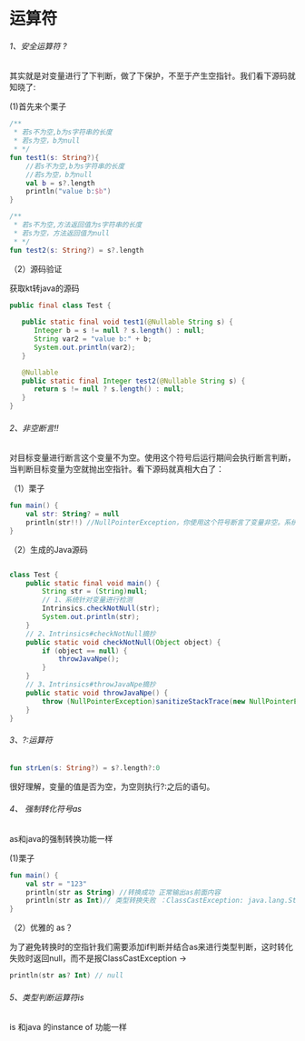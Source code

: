# 运算符

###### 1、安全运算符 ?

其实就是对变量进行了下判断，做了下保护，不至于产生空指针。我们看下源码就知晓了:

(1)首先来个栗子

```kotlin
/**
 * 若s不为空,b为s字符串的长度
 * 若s为空，b为null
 * */
fun test1(s: String?){
    //若s不为空,b为s字符串的长度
    //若s为空，b为null
    val b = s?.length
    println("value b:$b")
}

/**
 * 若s不为空,方法返回值为s字符串的长度
 * 若s为空，方法返回值为null
 * */
fun test2(s: String?) = s?.length
```

（2）源码验证

获取kt转java的源码

```java
public final class Test {
    
   public static final void test1(@Nullable String s) {
      Integer b = s != null ? s.length() : null;
      String var2 = "value b:" + b;
      System.out.println(var2);
   }

   @Nullable
   public static final Integer test2(@Nullable String s) {
      return s != null ? s.length() : null;
   }
}
```

###### 2、非空断言!!

对目标变量进行断言这个变量不为空。使用这个符号后运行期间会执行断言判断，当判断目标变量为空就抛出空指针。看下源码就真相大白了：

（1）栗子

```kotlin
fun main() {
    val str: String? = null
    println(str!!) //NullPointerException，你使用这个符号断言了变量非空。系统就会检测，检测到不实还是会抛出异常。
}
```

（2）生成的Java源码

```java

class Test {
    public static final void main() {
        String str = (String)null;
        // 1、系统针对变量进行检测
        Intrinsics.checkNotNull(str);
        System.out.println(str);
    }
    // 2、Intrinsics#checkNotNull摘抄
    public static void checkNotNull(Object object) {
        if (object == null) {
            throwJavaNpe();
        }
    }
    // 3、Intrinsics#throwJavaNpe摘抄
    public static void throwJavaNpe() {
        throw (NullPointerException)sanitizeStackTrace(new NullPointerException());
    }
}

```


###### 3、?:运算符


```kotlin
fun strLen(s: String?) = s?.length?:0
```

很好理解，变量的值是否为空，为空则执行?:之后的语句。


###### 4、 强制转化符号as

as和java的强制转换功能一样

(1)栗子

```kotlin
fun main() {
    val str = "123"
    println(str as String) //转换成功 正常输出as前面内容
    println(str as Int)// 类型转换失败 ：ClassCastException: java.lang.String cannot be cast to java.lang.Integer
}
```

（2）优雅的 as？

为了避免转换时的空指针我们需要添加if判断并结合as来进行类型判断，这时转化失败时返回null，而不是报ClassCastException ->

```kotlin
println(str as? Int) // null
```

###### 5、类型判断运算符is

is 和java 的instance of 功能一样




